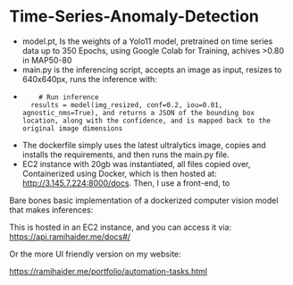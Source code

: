 # Time-Series-Anomaly-Detection

- model.pt, Is the weights of a Yolo11 model, pretrained on time series data up to 350 Epochs, using Google Colab for Training, achives >0.80 in MAP50-80
- main.py is the inferencing script, accepts an image as input, resizes to 640x640px, runs the inference with:
-         # Run inference
        results = model(img_resized, conf=0.2, iou=0.01, agnostic_nms=True), and returns a JSON of the bounding box location, along with the confidence, and is mapped back to the original image dimensions
- The dockerfile simply uses the latest ultralytics image, copies and installs the requirements, and then runs the main.py file.
- EC2 instance with 20gb was instantiated, all files copied over, Containerized using Docker, which is then hosted at: http://3.145.7.224:8000/docs. Then, I use a front-end, to 


Bare bones basic implementation of a dockerized computer vision model that makes inferences:

This is hosted in an EC2 instance, and you can access it via:
https://api.ramihaider.me/docs#/

Or the more UI friendly version on my website:

https://ramihaider.me/portfolio/automation-tasks.html
